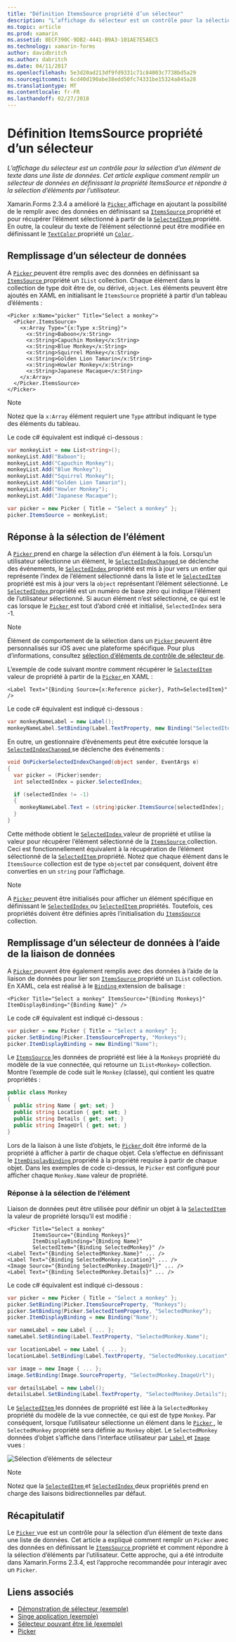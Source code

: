 ```yaml
---
title: "Définition ItemsSource propriété d’un sélecteur"
description: "L’affichage du sélecteur est un contrôle pour la sélection d’un élément de texte dans une liste de données. Cet article explique comment remplir un sélecteur de données en définissant la propriété ItemsSource et répondre à la sélection d’éléments par l’utilisateur."
ms.topic: article
ms.prod: xamarin
ms.assetid: 8ECF390C-9DB2-4441-B9A3-101AE7E5AEC5
ms.technology: xamarin-forms
author: davidbritch
ms.author: dabritch
ms.date: 04/11/2017
ms.openlocfilehash: 5e3d20ad213df9fd9331c71c84003c7738bd5a29
ms.sourcegitcommit: 6cd40d190abe38edd50fc74331be15324a845a28
ms.translationtype: MT
ms.contentlocale: fr-FR
ms.lasthandoff: 02/27/2018
---
```

# <a name="setting-a-pickers-itemssource-property"></a>Définition ItemsSource propriété d’un sélecteur

_L’affichage du sélecteur est un contrôle pour la sélection d’un élément de texte dans une liste de données. Cet article explique comment remplir un sélecteur de données en définissant la propriété ItemsSource et répondre à la sélection d’éléments par l’utilisateur._

Xamarin.Forms 2.3.4 a amélioré la [ `Picker` ](https://developer.xamarin.com/api/type/Xamarin.Forms.Picker/) affichage en ajoutant la possibilité de le remplir avec des données en définissant sa [ `ItemsSource` ](https://developer.xamarin.com/api/property/Xamarin.Forms.Picker.ItemsSource/) propriété et pour récupérer l’élément sélectionné à partir de la [ `SelectedItem` ](https://developer.xamarin.com/api/property/Xamarin.Forms.Picker.SelectedItem/) propriété. En outre, la couleur du texte de l’élément sélectionné peut être modifiée en définissant le [ `TextColor` ](https://developer.xamarin.com/api/property/Xamarin.Forms.Picker.TextColor/) propriété un [ `Color` ](https://developer.xamarin.com/api/type/Xamarin.Forms.Color/).

## <a name="populating-a-picker-with-data"></a>Remplissage d’un sélecteur de données

A [ `Picker` ](https://developer.xamarin.com/api/type/Xamarin.Forms.Picker/) peuvent être remplis avec des données en définissant sa [ `ItemsSource` ](https://developer.xamarin.com/api/property/Xamarin.Forms.Picker.ItemsSource/) propriété un `IList` collection. Chaque élément dans la collection de type doit être de, ou dérivé, `object`. Les éléments peuvent être ajoutés en XAML en initialisant le `ItemsSource` propriété à partir d’un tableau d’éléments :

```xaml
<Picker x:Name="picker" Title="Select a monkey">
  <Picker.ItemsSource>
    <x:Array Type="{x:Type x:String}">
      <x:String>Baboon</x:String>
      <x:String>Capuchin Monkey</x:String>
      <x:String>Blue Monkey</x:String>
      <x:String>Squirrel Monkey</x:String>
      <x:String>Golden Lion Tamarin</x:String>
      <x:String>Howler Monkey</x:String>
      <x:String>Japanese Macaque</x:String>
    </x:Array>
  </Picker.ItemsSource>
</Picker>
```

> [!NOTE]
> Notez que la `x:Array` élément requiert une `Type` attribut indiquant le type des éléments du tableau.

Le code c# équivalent est indiqué ci-dessous :

```csharp
var monkeyList = new List<string>();
monkeyList.Add("Baboon");
monkeyList.Add("Capuchin Monkey");
monkeyList.Add("Blue Monkey");
monkeyList.Add("Squirrel Monkey");
monkeyList.Add("Golden Lion Tamarin");
monkeyList.Add("Howler Monkey");
monkeyList.Add("Japanese Macaque");

var picker = new Picker { Title = "Select a monkey" };
picker.ItemsSource = monkeyList;
```

## <a name="responding-to-item-selection"></a>Réponse à la sélection de l’élément

A [ `Picker` ](https://developer.xamarin.com/api/type/Xamarin.Forms.Picker/) prend en charge la sélection d’un élément à la fois. Lorsqu’un utilisateur sélectionne un élément, le [ `SelectedIndexChanged` ](https://developer.xamarin.com/api/event/Xamarin.Forms.Picker.SelectedIndexChanged/) se déclenche des événements, le [ `SelectedIndex` ](https://developer.xamarin.com/api/property/Xamarin.Forms.Picker.SelectedIndex/) propriété est mis à jour vers un entier qui représente l’index de l’élément sélectionné dans la liste et le [ `SelectedItem` ](https://developer.xamarin.com/api/property/Xamarin.Forms.Picker.SelectedItem/) propriété est mis à jour vers la `object` représentant l’élément sélectionné. Le [ `SelectedIndex` ](https://developer.xamarin.com/api/property/Xamarin.Forms.Picker.SelectedIndex/) propriété est un numéro de base zéro qui indique l’élément de l’utilisateur sélectionné. Si aucun élément n’est sélectionné, ce qui est le cas lorsque le [ `Picker` ](https://developer.xamarin.com/api/type/Xamarin.Forms.Picker/) est tout d’abord créé et initialisé, `SelectedIndex` sera -1.

> [!NOTE]
> Élément de comportement de la sélection dans un [ `Picker` ](https://developer.xamarin.com/api/type/Xamarin.Forms.Picker/) peuvent être personnalisés sur iOS avec une plateforme spécifique. Pour plus d’informations, consultez [sélection d’éléments de contrôle de sélecteur de](~/xamarin-forms/platform/platform-specifics/consuming/ios.md#picker_update_mode).

L’exemple de code suivant montre comment récupérer le [ `SelectedItem` ](https://developer.xamarin.com/api/property/Xamarin.Forms.Picker.SelectedItem/) valeur de propriété à partir de la [ `Picker` ](https://developer.xamarin.com/api/type/Xamarin.Forms.Picker/) en XAML :

```xaml
<Label Text="{Binding Source={x:Reference picker}, Path=SelectedItem}" />
```

Le code c# équivalent est indiqué ci-dessous :

```csharp
var monkeyNameLabel = new Label();
monkeyNameLabel.SetBinding(Label.TextProperty, new Binding("SelectedItem", source: picker));
```

En outre, un gestionnaire d’événements peut être exécutée lorsque la [ `SelectedIndexChanged` ](https://developer.xamarin.com/api/event/Xamarin.Forms.Picker.SelectedIndexChanged/) se déclenche des événements :

```csharp
void OnPickerSelectedIndexChanged(object sender, EventArgs e)
{
  var picker = (Picker)sender;
  int selectedIndex = picker.SelectedIndex;

  if (selectedIndex != -1)
  {
    monkeyNameLabel.Text = (string)picker.ItemsSource[selectedIndex];
  }
}
```

Cette méthode obtient le [ `SelectedIndex` ](https://developer.xamarin.com/api/property/Xamarin.Forms.Picker.SelectedIndex/) valeur de propriété et utilise la valeur pour récupérer l’élément sélectionné de la [ `ItemsSource` ](https://developer.xamarin.com/api/property/Xamarin.Forms.Picker.ItemsSource/) collection. Ceci est fonctionnellement équivalent à la récupération de l’élément sélectionné de la [ `SelectedItem` ](https://developer.xamarin.com/api/property/Xamarin.Forms.Picker.SelectedItem/) propriété. Notez que chaque élément dans le `ItemsSource` collection est de type `object`et par conséquent, doivent être converties en un `string` pour l’affichage.

> [!NOTE]
> A [ `Picker` ](https://developer.xamarin.com/api/type/Xamarin.Forms.Picker/) peuvent être initialisés pour afficher un élément spécifique en définissant le [ `SelectedIndex` ](https://developer.xamarin.com/api/property/Xamarin.Forms.Picker.SelectedIndex/) ou [ `SelectedItem` ](https://developer.xamarin.com/api/property/Xamarin.Forms.Picker.SelectedItem/) propriétés. Toutefois, ces propriétés doivent être définies après l’initialisation du [ `ItemsSource` ](https://developer.xamarin.com/api/property/Xamarin.Forms.Picker.ItemsSource/) collection.

## <a name="populating-a-picker-with-data-using-data-binding"></a>Remplissage d’un sélecteur de données à l’aide de la liaison de données

A [ `Picker` ](https://developer.xamarin.com/api/type/Xamarin.Forms.Picker/) peuvent être également remplis avec des données à l’aide de la liaison de données pour lier son [ `ItemsSource` ](https://developer.xamarin.com/api/property/Xamarin.Forms.Picker.ItemsSource/) propriété un `IList` collection. En XAML, cela est réalisé à le [ `Binding` ](https://developer.xamarin.com/api/type/Xamarin.Forms.Xaml.BindingExtension/) extension de balisage :

```xaml
<Picker Title="Select a monkey" ItemsSource="{Binding Monkeys}" ItemDisplayBinding="{Binding Name}" />
```

Le code c# équivalent est indiqué ci-dessous :

```csharp
var picker = new Picker { Title = "Select a monkey" };
picker.SetBinding(Picker.ItemsSourceProperty, "Monkeys");
picker.ItemDisplayBinding = new Binding("Name");
```

Le [ `ItemsSource` ](https://developer.xamarin.com/api/property/Xamarin.Forms.Picker.ItemsSource/) les données de propriété est liée à la `Monkeys` propriété du modèle de la vue connectée, qui retourne un `IList<Monkey>` collection. Montre l’exemple de code suit le `Monkey` (classe), qui contient les quatre propriétés :

```csharp
public class Monkey
{
  public string Name { get; set; }
  public string Location { get; set; }
  public string Details { get; set; }
  public string ImageUrl { get; set; }
}
```

Lors de la liaison à une liste d’objets, le [ `Picker` ](https://developer.xamarin.com/api/type/Xamarin.Forms.Picker/) doit être informé de la propriété à afficher à partir de chaque objet. Cela s’effectue en définissant le [ `ItemDisplayBinding` ](https://developer.xamarin.com/api/property/Xamarin.Forms.Picker.ItemDisplayBinding/) propriété à la propriété requise à partir de chaque objet. Dans les exemples de code ci-dessus, le `Picker` est configuré pour afficher chaque `Monkey.Name` valeur de propriété.

### <a name="responding-to-item-selection"></a>Réponse à la sélection de l’élément

Liaison de données peut être utilisée pour définir un objet à la [ `SelectedItem` ](https://developer.xamarin.com/api/property/Xamarin.Forms.Picker.SelectedItem/) la valeur de propriété lorsqu’il est modifié :

```xaml
<Picker Title="Select a monkey"
        ItemsSource="{Binding Monkeys}"
        ItemDisplayBinding="{Binding Name}"
        SelectedItem="{Binding SelectedMonkey}" />
<Label Text="{Binding SelectedMonkey.Name}" ... />
<Label Text="{Binding SelectedMonkey.Location}" ... />
<Image Source="{Binding SelectedMonkey.ImageUrl}" ... />
<Label Text="{Binding SelectedMonkey.Details}" ... />
```

Le code c# équivalent est indiqué ci-dessous :

```csharp
var picker = new Picker { Title = "Select a monkey" };
picker.SetBinding(Picker.ItemsSourceProperty, "Monkeys");
picker.SetBinding(Picker.SelectedItemProperty, "SelectedMonkey");
picker.ItemDisplayBinding = new Binding("Name");

var nameLabel = new Label { ... };
nameLabel.SetBinding(Label.TextProperty, "SelectedMonkey.Name");

var locationLabel = new Label { ... };
locationLabel.SetBinding(Label.TextProperty, "SelectedMonkey.Location");

var image = new Image { ... };
image.SetBinding(Image.SourceProperty, "SelectedMonkey.ImageUrl");

var detailsLabel = new Label();
detailsLabel.SetBinding(Label.TextProperty, "SelectedMonkey.Details");
```

Le [ `SelectedItem` ](https://developer.xamarin.com/api/property/Xamarin.Forms.Picker.SelectedItem/) les données de propriété est liée à la `SelectedMonkey` propriété du modèle de la vue connectée, ce qui est de type `Monkey`. Par conséquent, lorsque l’utilisateur sélectionne un élément dans le [ `Picker` ](https://developer.xamarin.com/api/type/Xamarin.Forms.Picker/), le `SelectedMonkey` propriété sera définie au `Monkey` objet. Le `SelectedMonkey` données d’objet s’affiche dans l’interface utilisateur par [ `Label` ](https://developer.xamarin.com/api/type/Xamarin.Forms.Label/) et [ `Image` ](https://developer.xamarin.com/api/type/Xamarin.Forms.Image/) vues :

![](populating-itemssource-images/monkeys.png "Sélection d’éléments de sélecteur")

> [!NOTE]
> Notez que la [ `SelectedItem` ](https://developer.xamarin.com/api/property/Xamarin.Forms.Picker.SelectedItem/) et [ `SelectedIndex` ](https://developer.xamarin.com/api/property/Xamarin.Forms.Picker.SelectedIndex/) deux propriétés prend en charge des liaisons bidirectionnelles par défaut.

## <a name="summary"></a>Récapitulatif

Le [ `Picker` ](https://developer.xamarin.com/api/type/Xamarin.Forms.Picker/) vue est un contrôle pour la sélection d’un élément de texte dans une liste de données. Cet article a expliqué comment remplir un `Picker` avec des données en définissant le [ `ItemsSource` ](https://developer.xamarin.com/api/property/Xamarin.Forms.Picker.ItemsSource/) propriété et comment répondre à la sélection d’éléments par l’utilisateur. Cette approche, qui a été introduite dans Xamarin.Forms 2.3.4, est l’approche recommandée pour interagir avec un `Picker`.


## <a name="related-links"></a>Liens associés

- [Démonstration de sélecteur (exemple)](https://developer.xamarin.com/samples/xamarin-forms/UserInterface/PickerDemo/)
- [Singe application (exemple)](https://developer.xamarin.com/samples/xamarin-forms/UserInterface/MonkeyAppPicker/)
- [Sélecteur pouvant être lié (exemple)](https://developer.xamarin.com/samples/xamarin-forms/UserInterface/BindablePicker/)
- [Picker](https://developer.xamarin.com/api/type/Xamarin.Forms.Picker/)
